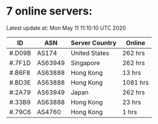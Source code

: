 # 7 online servers:

Latest update at: Mon May 11 11:10:10 UTC 2020

| ID | ASN | Server Country | Online |
| -- | --- | -------------- | ------ |
| #.D09B | AS174 | United States | 262 hrs |
| #.7F1D | AS63949 | Singapore | 262 hrs |
| #.B6F8 | AS63888 | Hong Kong | 13 hrs |
| #.BD3E | AS63888 | Hong Kong | 1081 hrs |
| #.2A79 | AS63949 | Japan | 262 hrs |
| #.33B9 | AS63888 | Hong Kong | 23 hrs |
| #.79C6 | AS4760 | Hong Kong | 1 hrs |

